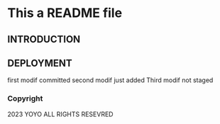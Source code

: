 # This a README file
## INTRODUCTION
## DEPLOYMENT
first modif committed
second modif just added
Third modif not staged
### Copyright
2023 YOYO ALL RIGHTS RESEVRED